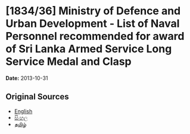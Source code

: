 # [1834/36] Ministry of Defence and Urban Development - List of Naval Personnel recommended for award of Sri Lanka Armed Service Long Service Medal and Clasp

**Date:** 2013-10-31

## Original Sources

- [English](https://documents.gov.lk/view/extra-gazettes/2013/10/1834-36_E.pdf)
- [සිංහල](https://documents.gov.lk/view/extra-gazettes/2013/10/1834-36_S.pdf)
- [தமிழ்](https://documents.gov.lk/view/extra-gazettes/2013/10/1834-36_T.pdf)
